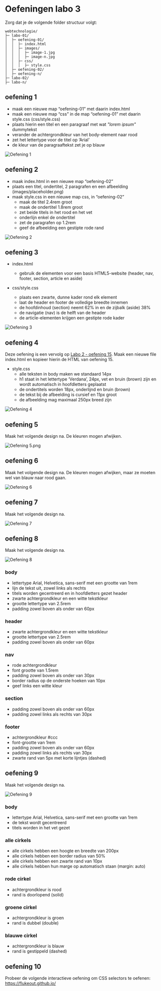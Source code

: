 # Oefeningen labo 3

Zorg dat je de volgende folder structuur volgt:

```
webtechnologie/
├─ labo-01/
│  ├─ oefening-01/
│  │  ├─ index.html
│  │  ├─ images/
│  │  │  ├─ image-1.jpg 
│  │  │  ├─ image-n.jpg 
│  │  ├─ css/
│  │  │  ├─ style.css
│  ├─ oefening-02/
│  ├─ oefening-n/
├─ labo-02/
├─ labo-n/      
```

## oefening 1
* maak een nieuwe map “oefening-01” met daarin index.html
* maak een nieuwe map “css” in de map “oefening-01” met daarin style.css (css/style.css)
* plaats hierin een titel en een paragraaf met wat _"lorem ipsum"_ dummytekst
* verander de achtergrondkleur van het body-element naar rood
* zet het lettertype voor de titel op ‘Arial’
* de kleur van de paragraaftekst zet je op blauw

![Oefening 1](oefeningen/LW2/labo%203/oef-1.png)

## oefening 2
* maak index.html in een nieuwe map “oefening-02”
* plaats een titel, ondertitel, 2 paragrafen en een afbeelding (images/placeholder.png)
* maak style.css in een nieuwe map css, in “oefening-02”
  * maak de titel 2.4rem groot
  * maak de ondertitel 1.8rem groot
  * zet beide titels in het rood en het vet
  * onderlijn enkel de ondertitel
  * zet de paragrafen op 1.2rem
  * geef de afbeelding een gestipte rode rand

![Oefening 2](oefeningen/LW2/labo%203/oef-2.png)

## oefening 3

* index.html
  * gebruik de elementen voor een basis HTML5-website (header, nav, footer, section, article en aside)

* css/style.css
  * plaats een zwarte, dunne kader rond elk element
  * laat de header en footer de volledige breedte innemen
  * de hoofdinhoud (section) neemt 62% in en de zijbalk (aside) 38%
  * de navigatie (nav) is de helft van de header
  * de article-elementen krijgen een gestipte rode kader

![Oefening 3](oefeningen/LW2/labo%203/oef-3.png)

## oefening 4

Deze oefening is een vervolg op [Labo 2 - oefening 15](oefeningen/LW1/labo2/oefeningen.md#oefening-15). Maak een nieuwe file index.html en kopieer hierin de HTML van oefening 15.

* style.css
  * alle teksten in body maken we standaard 14px
  * h1 staat in het lettertype ‘Verdana’, 24px, vet en bruin (brown) zijn en wordt automatisch in hoofdletters geplaatst
  * de ondertitels worden 18px, onderlijnd en bruin (brown)
  * de tekst bij de afbeelding is cursief en 11px groot
  * de afbeelding mag maximaal 250px breed zijn

![Oefening 4](oefeningen/LW2/labo%203/oef-4.png)

## oefening 5

Maak het volgende design na. De kleuren mogen afwijken.

![Oefening 5.png](oefeningen/LW2/labo%203/oef-5.png)

## oefening 6

Maak het volgende design na. De kleuren mogen afwijken, maar ze moeten wel van blauw naar rood gaan.

![Oefening 6](oefeningen/LW2/labo%203/oef-6.png)

## oefening 7

Maak het volgende design na.

![Oefening 7](oefeningen/LW2/labo%203/oef-7.png)

## oefening 8

Maak het volgende design na.

![Oefening 8](oef-8.jpg)

### body
*  lettertype Arial, Helvetica, sans-serif met een grootte van 1rem
* lijn de tekst uit, zowel links als rechts
*  titels worden gecentreerd en in hoofdletters gezet header
* zwarte achtergrondkleur en een witte tekstkleur
*  grootte lettertype van 2.5rem
*  padding zowel boven als onder van 60px

### header
* zwarte achtergrondkleur en een witte tekstkleur
* grootte lettertype van 2.5rem
* padding zowel boven als onder van 60px

### nav
* rode achtergrondkleur
* font grootte van 1.5rem
* padding zowel boven als onder van 30px
* border radius op de onderste hoeken van 10px
* geef links een witte kleur
### section
* padding zowel boven als onder van 60px
* padding zowel links als rechts van 30px

### footer
* achtergrondkleur #ccc
* font-grootte van 1rem
* padding zowel boven als onder van 60px
* padding zowel links als rechts van 30px
* zwarte rand van 5px met korte lijntjes (dashed)

## oefening 9

Maak het volgende design na.

![Oefening 9](oefeningen/LW2/labo%203/oef-9.png)

### body
* lettertype Arial, Helvetica, sans-serif met een grootte van 1rem
* de tekst wordt gecentreerd
* titels worden in het vet gezet

### alle cirkels
* alle cirkels hebben een hoogte en breedte van 200px
* alle cirkels hebben een border radius van 50%
* alle cirkels hebben een zwarte rand van 10px
* alle cirkels hebben hun marge op automatisch staan (margin: auto)

### rode cirkel
* achtergrondkleur is rood 
* rand is doorlopend (solid)
### groene cirkel
* achtergrondkleur is groen 
* rand is dubbel (double)
### blauwe cirkel
* achtergrondkleur is blauw 
* rand is gestippeld (dashed)

## oefening 10
Probeer de volgende interactieve oefening om CSS selectors te oefenen: https://flukeout.github.io/